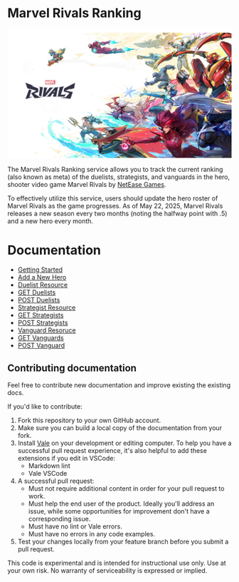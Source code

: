 # Marvel Rivals Ranking

![alt text](media/Cover_9.png)

The Marvel Rivals Ranking service allows you to track the current ranking (also known as meta) of the duelists, 
strategists, and vanguards in the 
hero, shooter video game Marvel Rivals by [NetEase Games](https://www.neteasegames.com/).

To effectively utilize this service, users should update the hero roster of Marvel Rivals as the game progresses. As of May 22, 2025, Marvel Rivals releases a new season every two months (noting the halfway point with .5) and a new hero every month.  

# Documentation

- [Getting Started](/docs/tutorials/Getting_started.md)
- [Add a New Hero](<tutorials/add-a-new-hero OLD.md>)
- [Duelist Resource](../api/duelist-resource.md)
- [GET Duelists](../api/get-duelists.md)
- [POST Duelists](../api/Post-duelist.md)
- [Strategist Resource](../api/strategist-resource.md)
- [GET Strategists](../api/Get-strategist.md)
- [POST Strategists](../api/Post-strategist.md)
- [Vanguard Resoruce](../api/vanguard-resource.md)
- [GET Vanguards](../api/Get-vanguard.md)
- [POST Vanguard](../api/Post-vanguard.md)

## Contributing documentation

Feel free to contribute new documentation and improve existing the existing docs.

If you'd like to contribute:

1. Fork this repository to your own GitHub account.
2. Make sure you can build a local copy of the documentation from your fork.
3. Install [Vale](https://vale.sh/) on your development or editing computer.
   To help you have a successful pull request experience, it's also helpful
   to add these extensions if you edit in VSCode:
    * Markdown lint
    * Vale VSCode
4. A successful pull request:
    * Must not require additional content in order for your pull request to work.
    * Must help the end user of the product. Ideally you'll address an issue, while some opportunities for improvement don't have a corresponding issue.
    * Must have no lint or Vale errors.
    * Must have no errors in any code examples.
5. Test your changes locally from your feature branch before you submit a pull request.

This code is experimental and is intended for instructional use only.
Use at your own risk. No warranty of serviceability is expressed or implied.